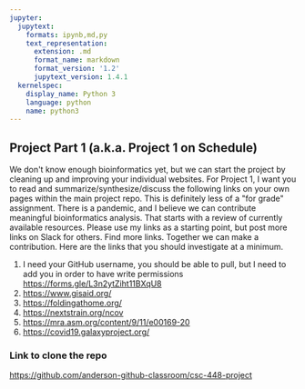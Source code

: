 ```yaml
---
jupyter:
  jupytext:
    formats: ipynb,md,py
    text_representation:
      extension: .md
      format_name: markdown
      format_version: '1.2'
      jupytext_version: 1.4.1
  kernelspec:
    display_name: Python 3
    language: python
    name: python3
---
```


## Project Part 1 (a.k.a. Project 1 on Schedule)
We don't know enough bioinformatics yet, but we can start the project by cleaning up and improving your individual websites. For Project 1, I want you to read and summarize/synthesize/discuss the following links on your own pages within the main project repo. This is definitely less of a "for grade" assignment. There is a pandemic, and I believe we can contribute meaningful bioinformatics analysis. That starts with a review of currently available resources. Please use my links as a starting point, but post more links on Slack for others. Find more links. Together we can make a contribution. Here are the links that you should investigate at a minimum.

1. I need your GitHub username, you should be able to pull, but I need to add you in order to have write permissions <a href="https://forms.gle/L3n2ytZiht11BXqU8">https://forms.gle/L3n2ytZiht11BXqU8</a>
2. https://www.gisaid.org/
3. https://foldingathome.org/
4. https://nextstrain.org/ncov
5. https://mra.asm.org/content/9/11/e00169-20
6. https://covid19.galaxyproject.org/


### Link to clone the repo
https://github.com/anderson-github-classroom/csc-448-project

```python

```
